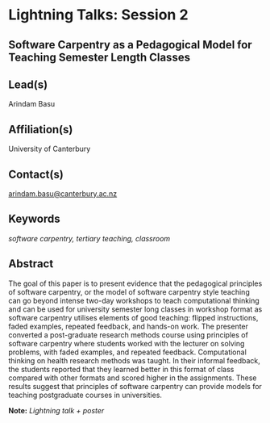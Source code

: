 # Lightning Talks: Session 2

## **Software Carpentry as a Pedagogical Model for Teaching Semester Length Classes**

## Lead(s)
Arindam Basu

## Affiliation(s)
University of Canterbury

## Contact(s)
arindam.basu@canterbury.ac.nz

## Keywords
*software carpentry, tertiary teaching, classroom*

## Abstract
The goal of this paper is to present evidence that the pedagogical principles of software carpentry, or the model of software carpentry style teaching can go beyond intense two-day workshops to teach computational thinking and can be used for university semester long classes in workshop format as software carpentry utilises elements of good teaching: flipped instructions, faded examples, repeated feedback, and hands-on work. The presenter converted a post-graduate research methods course using principles of software carpentry where students worked with the lecturer on solving problems, with faded examples, and repeated feedback. Computational thinking on health research methods was taught. In their informal feedback, the students reported that they learned better in this format of class compared with other formats and scored higher in the assignments. These results suggest that principles of software carpentry can provide models for teaching postgraduate courses in universities.

**Note:** *Lightning talk + poster*
